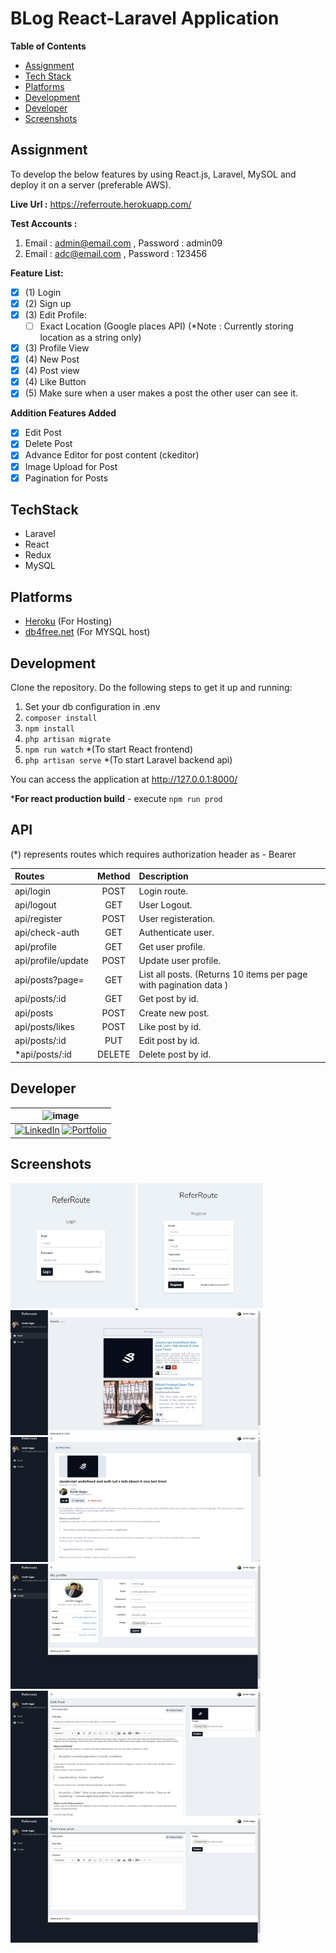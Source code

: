 # BLog React-Laravel Application

**Table of Contents** 
 - [Assignment](#assignment)
 - [Tech Stack](#techstack)
 - [Platforms](#platforms)
 - [Development](#development)
 - [Developer](#development)
 - [Screenshots](#Screenshots)

## Assignment
To develop the below features by using React.js, Laravel, MySOL and deploy it on a server (preferable AWS).

**Live Url :**  https://referroute.herokuapp.com/

**Test Accounts :** 
 1.  Email  : admin@email.com , Password : admin09 
 2. Email : adc@email.com , Password : 123456

**Feature List:**
 - [x] (1) Login
 - [x] (2) Sign up 
 - [x] (3) Edit Profile: 
    - [ ] Exact Location (Google places API) 
        (*Note : Currently storing location as a string only)
 - [x] (3) Profile View
 - [x] (4) New Post 
 - [x] (4) Post view 
 - [x] (4) Like Button
 - [x] (5) Make sure when a user makes a post the other user can see it.
 
**Addition Features Added**
 - [x] Edit Post 
 - [x] Delete Post
 - [x] Advance Editor for post content (ckeditor)
 - [x] Image Upload for Post
 - [x] Pagination for Posts

## TechStack 
 - Laravel 
 - React 
 - Redux
 - MySQL

## Platforms
- [Heroku](https://www.heroku.com/) (For Hosting)
- [db4free.net](https://db4free.net/) (For MYSQL host)

## Development
Clone the repository. Do the following steps to get it up and running:
1. Set your db configuration in .env
2. `composer install`
3. `npm install`
4. `php artisan migrate`
5. `npm run watch` *(To start React frontend)
6. `php artisan serve` *(To start Laravel backend api)

You can access the application at http://127.0.0.1:8000/

***For react production build** - execute `npm run prod`

## API  

(\*) represents routes which requires authorization header as - Bearer <API TOKEN>

 | Routes | Method | Description | 
 |:----------|:-------------:|:------| 
 | api/login | POST | Login route. | 
 | api/logout | GET | User Logout. | 
 | api/register | POST | User registeration. | 
 | api/check-auth | GET | Authenticate user. | 
 | api/profile | GET | Get user profile. | 
 | api/profile/update | POST | Update user profile. | 
 | api/posts?page= | GET | List all posts. (Returns 10 items per page with pagination data )| 
 | api/posts/:id | GET | Get post by id. | 
 | api/posts | POST | Create new post. | 
 | api/posts/likes | POST | Like post by id. | 
 | api/posts/:id | PUT | Edit post by id. | 
 | *api/posts/:id | DELETE | Delete post by id. |


## Developer 
| ![image](https://avatars3.githubusercontent.com/u/41014321?s=128&v=4) |
|:-:|
| [![LinkedIn](https://icons.iconarchive.com/icons/danleech/simple/32/linkedin-icon.png)](https://www.linkedin.com/in/smith-gajjar-5a27716b/) [![Portfolio](https://icons.iconarchive.com/icons/dtafalonso/android-lollipop/32/Browser-icon.png)](https://smithgajjar.me) |
## Screenshots

<a href="/screenshots/login.png">
    <img src="screenshots/login.png" alt="ss" width="200" height="200">
</a>
<a href="/screenshots/register.png">
    <img src="screenshots/register.png" alt="ss" width="200" height="200">
</a>
<a href="/screenshots/feed.png">
    <img src="screenshots/feed.png" alt="ss" width="400" height="200">
</a>
<a href="/screenshots/view.png">
    <img src="screenshots/view.png" alt="ss" width="400" height="200">
</a>
<a href="/screenshots/profile.png">
    <img src="screenshots/profile.png" alt="ss" width="400" height="200">
</a>
<a href="/screenshots/edit.png">
    <img src="screenshots/edit.png" alt="ss" width="400" height="200">
</a>
<a href="/screenshots/new.png">
    <img src="screenshots/new.png" alt="ss" width="400" height="200">
</a>
